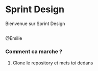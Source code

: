 # Sprint Design 

Bienvenue sur Sprint Design 

## 
@Emilie

### Comment ca marche ? 

1. Clone le repository et mets toi dedans



